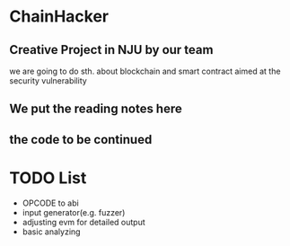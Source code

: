 # ChainHacker
## Creative Project in NJU by our team
  we are going to do sth. about blockchain and smart contract
  aimed at the security vulnerability
## We put the reading notes here 
## the code to be continued
 
# TODO List
* OPCODE to abi
* input generator(e.g. fuzzer)
* adjusting evm for detailed output
* basic analyzing
